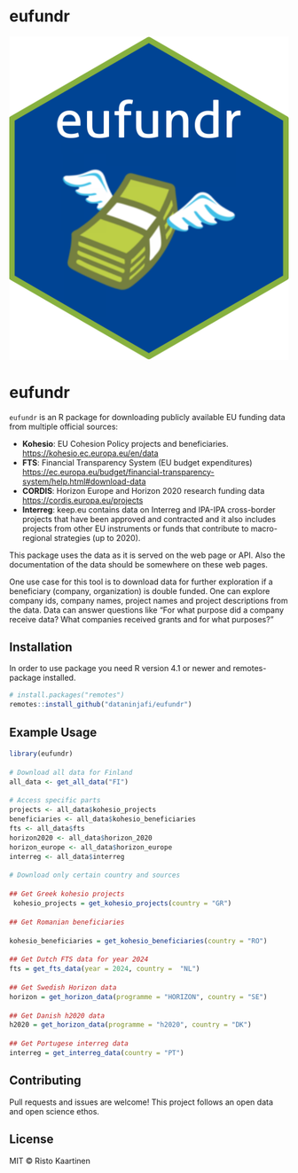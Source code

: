 eufundr
================

![](man/figures/eufundr.png)

# eufundr

`eufundr` is an R package for downloading publicly available EU funding
data from multiple official sources:

- **Kohesio**: EU Cohesion Policy projects and beneficiaries.
  <https://kohesio.ec.europa.eu/en/data>
- **FTS**: Financial Transparency System (EU budget expenditures)
  <https://ec.europa.eu/budget/financial-transparency-system/help.html#download-data>
- **CORDIS**: Horizon Europe and Horizon 2020 research funding data
  <https://cordis.europa.eu/projects>
- **Interreg**: keep.eu contains data on Interreg and IPA-IPA
  cross-border projects that have been approved and contracted and it
  also includes projects from other EU instruments or funds that
  contribute to macro-regional strategies (up to 2020).

This package uses the data as it is served on the web page or API. Also
the documentation of the data should be somewhere on these web pages.

One use case for this tool is to download data for further exploration
if a beneficiary (company, organization) is double funded. One can
explore company ids, company names, project names and project
descriptions from the data. Data can answer questions like “For what
purpose did a company receive data? What companies received grants and
for what purposes?”

## Installation

In order to use package you need R version 4.1 or newer and
remotes-package installed.

``` r
# install.packages("remotes")
remotes::install_github("dataninjafi/eufundr")
```

## Example Usage

``` r
library(eufundr)

# Download all data for Finland
all_data <- get_all_data("FI")

# Access specific parts
projects <- all_data$kohesio_projects
beneficiaries <- all_data$kohesio_beneficiaries
fts <- all_data$fts
horizon2020 <- all_data$horizon_2020
horizon_europe <- all_data$horizon_europe
interreg <- all_data$interreg

# Download only certain country and sources

## Get Greek kohesio projects
 kohesio_projects = get_kohesio_projects(country = "GR")

## Get Romanian beneficiaries
    
kohesio_beneficiaries = get_kohesio_beneficiaries(country = "RO")

## Get Dutch FTS data for year 2024
fts = get_fts_data(year = 2024, country =  "NL")

## Get Swedish Horizon data
horizon = get_horizon_data(programme = "HORIZON", country = "SE")

## Get Danish h2020 data
h2020 = get_horizon_data(programme = "h2020", country = "DK")

## Get Portugese interreg data
interreg = get_interreg_data(country = "PT")

```

## Contributing

Pull requests and issues are welcome! This project follows an open data
and open science ethos.

## License

MIT © Risto Kaartinen
